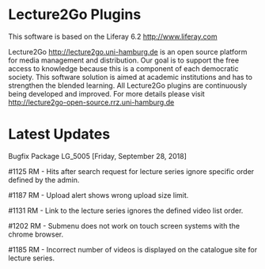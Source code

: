Lecture2Go Plugins
==================

This software is based on the Liferay 6.2 http://www.liferay.com

Lecture2Go http://lecture2go.uni-hamburg.de is an open source platform for media management and distribution. Our goal is to support the free access to knowledge because this is a component of each democratic society. This software solution is aimed at academic institutions and has to strengthen the blended learning. All Lecture2Go plugins are continuously being developed and improved. For more details please visit http://lecture2go-open-source.rrz.uni-hamburg.de 

Latest Updates
==============

Bugfix Package LG_5005
[Friday, September 28, 2018]

#1125 RM - Hits after search request for lecture series ignore specific
order defined by the admin.

#1187 RM - Upload alert shows wrong upload size limit.

#1131 RM - Link to the lecture series ignores the defined video list
order.

#1202 RM - Submenu does not work on touch screen systems with the chrome
browser.

#1185 RM - Incorrect number of videos is displayed on the catalogue site
for lecture series.
